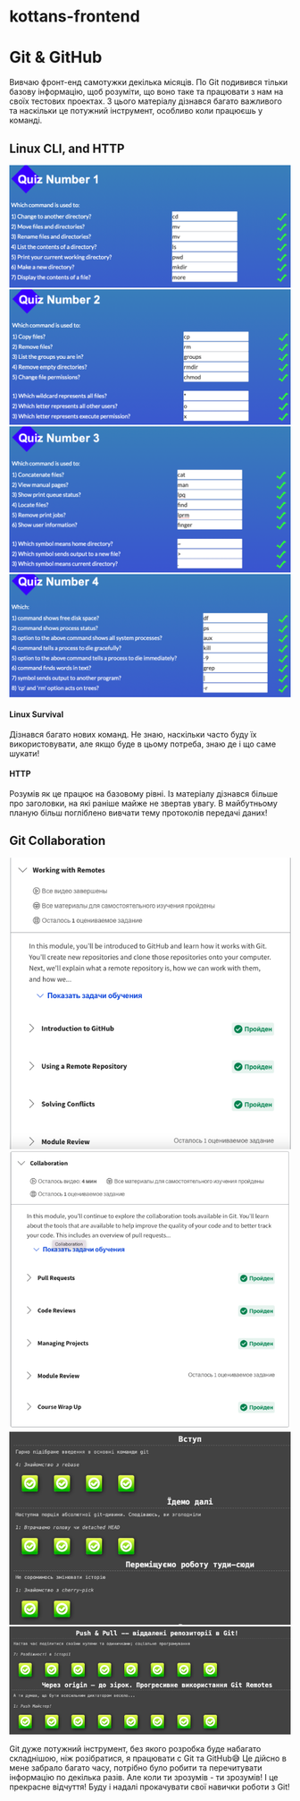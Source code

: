 # kottans-frontend
# Git & GitHub
Вивчаю фронт-енд самотужки декілька місяців. По Git подивився тільки базову інформацію, щоб розуміти, що воно таке та працювати з нам на своїх тестових проектах. 
З цього матеріалу дізнався багато важливого та наскільки це потужний інструмент, особливо коли працюєшь у команді.
## Linux CLI, and HTTP
![quiz1](/task_linux_cli/quiz1.png)
![quiz2](/task_linux_cli/quiz2.png)
![quiz3](/task_linux_cli/quiz3.png)
![quiz4](/task_linux_cli/quiz4.png)
#### Linux Survival
Дізнався багато нових команд. Не знаю, наскільки часто буду їх використовувати, але якщо буде в цьому потреба, знаю де і що саме шукати!
#### HTTP
Розумів як це працює на базовому рівні. Із матеріалу дізнався більше про заголовки, на які раніше майже не звертав увагу. В майбутньому планую більш погліблено вивчати тему протоколів передачі даних!  
## Git Collaboration
![task1](/task_git_collaboration/intro1.png)
![task2](/task_git_collaboration/intro2.png)
![task3](/task_git_collaboration/branch1.png)
![task4](/task_git_collaboration/branch2.png)

Git дуже потужний інструмент, без якого розробка буде набагато складнішою, ніж розібратися, я працювати с Git та GitHub😅
Це дійсно в мене забрало багато часу, потрібно було робити та перечитувати інформацію по декілька разів. 
Але коли ти зрозумів - ти зрозумів! І це прекрасне відчуття!
Буду і надалі прокачувати свої навички роботи з Git!
